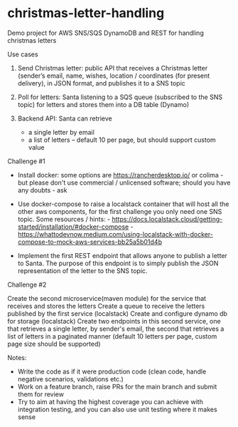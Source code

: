 # christmas-letter-handling
Demo project for AWS SNS/SQS DynamoDB and REST for handling christmas letters
 
Use cases
 
1. Send Christmas letter: public API that receives a Christmas letter (sender’s email, name, wishes, location / coordinates (for present delivery), in JSON format, and publishes it to a SNS topic
 
2. Poll for letters: Santa listening to a SQS queue (subscribed to the SNS topic) for letters and stores them into a DB table (Dynamo)
 
3. Backend API: Santa can retrieve
   - a single letter by email
   - a list of letters – default 10 per page, but should support custom value
 
Challenge  #1
   - Install docker: some options are https://rancherdesktop.io/ or colima - but please don't use commercial / unlicensed software; should you have any doubts - ask
 
   - Use docker-compose to raise a localstack container that will host all the other aws components, for the first challenge you only need one SNS topic. 
       Some resources / hints:
           - https://docs.localstack.cloud/getting-started/installation/#docker-compose
           - https://whattodevnow.medium.com/using-localstack-with-docker-compose-to-mock-aws-services-bb25a5b01d4b
  
   - Implement the first REST endpoint that allows anyone to publish a letter to Santa. The purpose of this endpoint is to simply publish the JSON representation of the letter to the SNS topic.

Challenge #2

Create the second microservice(maven module) for the service that receives and stores the letters
Create a queue to receive the letters published by the first service (localstack)
Create and configure dynamo db for storage (localstack)
Create two endpoints in this second service, one that retrieves a single letter, by sender's email, the second that retrieves a list of letters in a paginated manner (default 10 letters per page, custom page size should be supported)
 
Notes:
   - Write the code as if it were production code (clean code, handle negative scenarios, validations etc.)
   - Work on a feature branch, raise PRs for the main branch and submit them for review
   - Try to aim at having the highest coverage you can achieve with integration testing, and you can also use unit testing where it makes sense